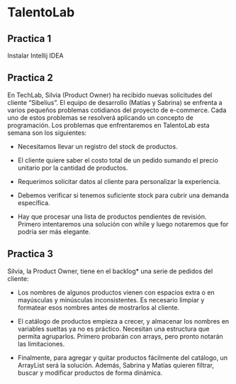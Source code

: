 # TalentoLab

## Practica 1

Instalar Intellij IDEA

## Practica 2

En TechLab, Silvia (Product Owner) ha recibido nuevas solicitudes del cliente “Sibelius”. El equipo de desarrollo (Matías y Sabrina) se enfrenta a varios pequeños problemas cotidianos del proyecto de e-commerce. Cada uno de estos problemas se resolverá aplicando un concepto de programación. Los problemas que enfrentaremos en TalentoLab esta semana son los siguientes:

- Necesitamos llevar un registro del stock de productos.

- El cliente quiere saber el costo total de un pedido sumando el precio unitario por la cantidad de productos.

- Requerimos solicitar datos al cliente para personalizar la experiencia.

- Debemos verificar si tenemos suficiente stock para cubrir una demanda específica.

- Hay que procesar una lista de productos pendientes de revisión. Primero intentaremos una solución con while y luego notaremos que for podría ser más elegante.

## Practica 3

Silvia, la Product Owner, tiene en el backlog* una serie de pedidos del cliente:

- Los nombres de algunos productos vienen con espacios extra o en mayúsculas y minúsculas inconsistentes. Es necesario limpiar y formatear esos nombres antes de mostrarlos al cliente.

- El catálogo de productos empieza a crecer, y almacenar los nombres en variables sueltas ya no es práctico. Necesitan una estructura que permita agruparlos. Primero probarán con arrays, pero pronto notarán las limitaciones.

- Finalmente, para agregar y quitar productos fácilmente del catálogo, un ArrayList será la solución. Además, Sabrina y Matías quieren filtrar, buscar y modificar productos de forma dinámica.
